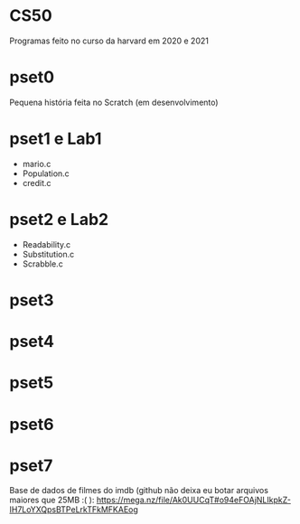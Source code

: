 # CS50

 Programas feito no curso da harvard em 2020 e 2021
 
# pset0
  Pequena história feita no Scratch (em desenvolvimento)
# pset1 e Lab1
  * mario.c    
  * Population.c
  * credit.c
  
# pset2 e Lab2
 * Readability.c
 * Substitution.c
 * Scrabble.c

# pset3

# pset4

# pset5

# pset6

# pset7
Base de dados de filmes do imdb (github não deixa eu botar arquivos maiores que 25MB :( ):
https://mega.nz/file/Ak0UUCqT#o94eFOAjNLIkpkZ-IH7LoYXQpsBTPeLrkTFkMFKAEog

